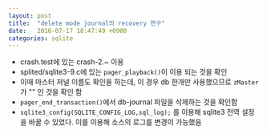 ```yaml
---
layout: post
title:  "delete mode journal의 recovery 연구"
date:   2016-07-17 18:47:49 +0900
categories: sqlite
---
```


- crash.test에 있는 crash-2.~ 이용
- splited/sqlite3-9.c에 있는 `pager_playback()`이 이용 되는 것을 확인
- 이때 마스터 저널 이름도 확인을 하는데, 이 경우 db 한개만 사용했으므로 `zMaster` 가 ""  인 것을 확인 함
- `pager_end_transaction()`에서 db-journal 파일을 삭제하는 것을 확인함
- `sqlite3_config(SQLITE_CONFIG_LOG,sql_log);` 를 이용해 sqlite3 전역 설정을 바꿀 수 있었다. 이를 이용해 소스의 로그를 변경이 가능했음
